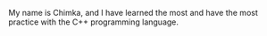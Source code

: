 My name is Chimka, and I have learned the most and have the most practice with the C++ programming language.
